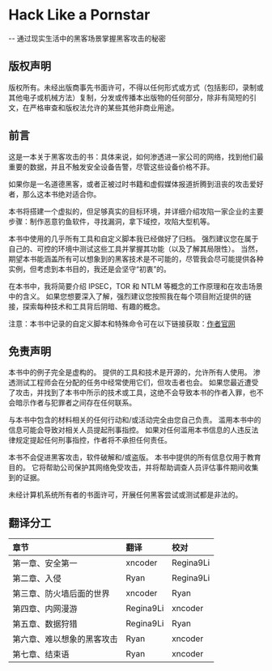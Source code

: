 # Hack Like a Pornstar

-- 通过现实生活中的黑客场景掌握黑客攻击的秘密

## 版权声明

版权所有。未经出版商事先书面许可，不得以任何形式或方式（包括影印，录制或其他电子或机械方法）复制，分发或传播本出版物的任何部分，除非有简短的引文，在严格审查和版权法允许的某些其他非商业用途。

## 前言

这是一本关于黑客攻击的书：具体来说，如何渗透进一家公司的网络，找到他们最重要的数据，并且不触发安全设备告警，尽管这些设备价格不菲。

如果你是一名道德黑客，或者正被过时书籍和虚假媒体报道折腾到沮丧的攻击爱好者，那么这本书绝对适合你。

本书将搭建一个虚拟的，但足够真实的目标环境，并详细介绍攻陷一家企业的主要步骤：制作恶意钓鱼软件，寻找漏洞，拿下域控，攻陷大型机等。

本书中使用的几乎所有工具和自定义脚本我已经做好了归档。 强烈建议您在属于自己的、可控的环境中测试这些工具并掌握其功能（以及了解其局限性）。 当然，期望本书能涵盖所有可以想象到的黑客技术是不可能的，尽管我会尽可能提供各种实例，但考虑到本书目的，我还是会坚守“初衷”的。

在本书中，我将简要介绍 IPSEC，TOR 和 NTLM 等概念的工作原理和在攻击场景中的含义。 如果您想要深入了解，强烈建议您按照我在每个项目附近提供的链接，探索每种技术和工具背后阴暗、有趣的概念。

注意：本书中记录的自定义脚本和特殊命令可在以下链接获取：[作者官网](https://github.com/HackLikeAPornstar/)

## 免责声明

本书中的例子完全是虚构的。 提供的工具和技术是开源的，允许所有人使用。 渗透测试工程师会在分配的任务中经常使用它们，但攻击者也会。 如果您最近遭受了攻击，并找到了本书中所示的技术或工具，这绝不会导致本书的作者入罪，也不会暗示作者与犯罪者之间存在任何联系。

与本书中包含的材料相关的任何行动和/或活动完全由您自己负责。 滥用本书中的信息可能会导致对相关人员提起刑事指控。 如果对任何滥用本书信息的人违反法律规定提起任何刑事指控，作者将不承担任何责任。

本书不会促进黑客攻击，软件破解和/或盗版。 本书中提供的所有信息仅用于教育目的。 它将帮助公司保护其网络免受攻击，并将帮助调查人员评估事件期间收集到的证据。

未经计算机系统所有者的书面许可，开展任何黑客尝试或测试都是非法的。

## 翻译分工

| 章节 | 翻译 | 校对 |
| :--- | :--- | :--- |
| 第一章、安全第一 | xncoder | Regina9Li |
| 第二章、入侵 | Ryan | Regina9Li |
| 第三章、防火墙后面的世界 | xncoder | Ryan |
| 第四章、内网漫游 | Regina9Li | xncoder |
| 第五章、数据狩猎 | Regina9Li | Ryan |
| 第六章、难以想象的黑客攻击 | Ryan | xncoder |
| 第七章、结束语 | Ryan | xncoder |

